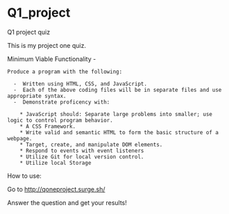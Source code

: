 # Q1_project
Q1 project quiz

This is my project one quiz.  

Minimum Viable Functionality -

    Produce a program with the following:

      -  Written using HTML, CSS, and JavaScript.
      -  Each of the above coding files will be in separate files and use appropriate syntax.
      -  Demonstrate proficency with:

        * JavaScript should: Separate large problems into smaller; use logic to control program behavior.
        * A CSS Framework.
        * Write valid and semantic HTML to form the basic structure of a webpage.
        * Target, create, and manipulate DOM elements.
        * Respond to events with event listeners
        * Utilize Git for local version control.
        * Utilize local Storage

How to use:

Go to http://qoneproject.surge.sh/

Answer the question and get your results!
